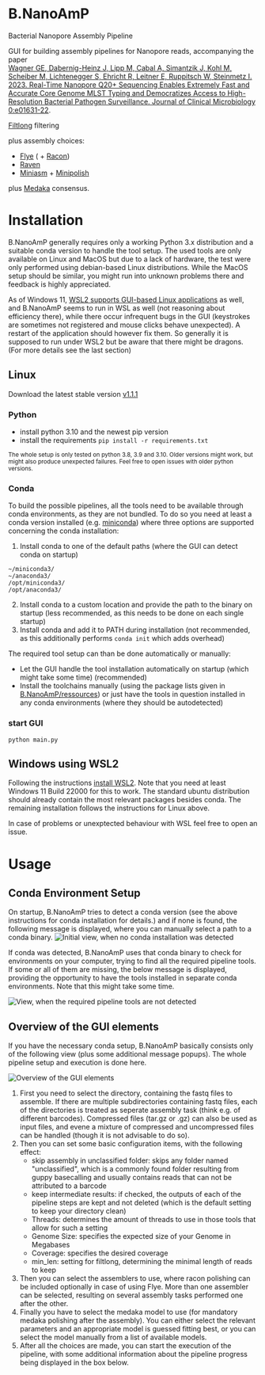 # B.NanoAmP
Bacterial Nanopore Assembly Pipeline

GUI for building assembly pipelines for Nanopore reads, accompanying the paper\
[Wagner GE, Dabernig-Heinz J, Lipp M, Cabal A, Simantzik J, Kohl M, Scheiber M, Lichtenegger S, Ehricht R, Leitner E, Ruppitsch W, Steinmetz I. 2023. Real-Time Nanopore Q20+ Sequencing Enables Extremely Fast and Accurate Core Genome MLST Typing and Democratizes Access to High-Resolution Bacterial Pathogen Surveillance. Journal of Clinical Microbiology 0:e01631-22](https://doi.org/10.1128/jcm.01631-22).

[Filtlong](https://github.com/rrwick/Filtlong) filtering

plus assembly choices:

* [Flye](https://github.com/fenderglass/Flye) ( + [Racon](https://github.com/isovic/racon))
* [Raven](https://github.com/lbcb-sci/raven)
* [Miniasm](https://github.com/lh3/miniasm) + [Minipolish](https://github.com/rrwick/Minipolish)

plus [Medaka](https://github.com/nanoporetech/medaka) consensus.


# Installation

B.NanoAmP generally requires only a working Python 3.x distribution and a suitable conda version to handle the tool setup.
The used tools are only available on Linux and MacOS but due to a lack of hardware, the test were only performed using debian-based Linux distributions.
While the MacOS setup should be similar, you might run into unknown problems there and feedback is highly appreciated.

As of Windows 11, [WSL2 supports GUI-based Linux applications](https://learn.microsoft.com/en-us/shows/tabs-vs-spaces/wsl-2-run-linux-gui-apps) as well, and B.NanoAmP seems to run in WSL as well (not reasoning about efficiency there), while there occur infrequent bugs in the GUI (keystrokes are sometimes not registered and mouse clicks behave unexpected). A restart of the application should however fix them. 
So generally it is supposed to run under WSL2 but be aware that there might be dragons. (For more details see the last section)

## Linux

Download the latest stable version [v1.1.1](https://github.com/simanjo/B.NanoAmP/archive/refs/tags/v1.1.1.tar.gz)

### Python

* install python 3.10 and the newest pip version
* install the requirements `pip install -r requirements.txt`

<sub>The whole setup is only tested on python 3.8, 3.9 and 3.10. Older versions might work, but might also produce unexpected failures. Feel free to open issues with older python versions.</sub>

### Conda

To build the possible pipelines, all the tools need to be available through conda environments, as they are not bundled.
To do so you need at least a conda version installed (e.g. [miniconda](https://docs.conda.io/en/latest/miniconda.html)) where three options are supported concerning the conda installation:

1. Install conda to one of the default paths (where the GUI can detect conda on startup)
```
~/miniconda3/
~/anaconda3/
/opt/miniconda3/
/opt/anaconda3/
```
2. Install conda to a custom location and provide the path to the binary on startup (less recommended, as this needs to be done on each single startup)
3. Install conda and add it to PATH during installation (not recommended, as this additionally performs `conda init` which adds overhead) 


The required tool setup can than be done automatically or manually:
* Let the GUI handle the tool installation automatically on startup (which might take some time) (recommended)
* Install the toolchains manually (using the package lists given in [B.NanoAmP/ressources](https://github.com/simanjo/B.NanoAmP/tree/main/ressources))
or just have the tools in question installed in any conda environments (where they should be autodetected)

### start GUI

`python main.py`

## Windows using WSL2

Following the instructions [install WSL2](https://learn.microsoft.com/en-us/windows/wsl/tutorials/gui-apps). Note that you need at least Windows 11 Build 22000 for this to work.
The standard ubuntu distribution should already contain the most relevant packages besides conda.
The remaining installation follows the instructions for Linux above.

In case of problems or unexptected behaviour with WSL feel free to open an issue.

# Usage

## Conda Environment Setup
On startup, B.NanoAmP tries to detect a conda version (see the above instructions for conda installation for details.) and if none is found, the following message is displayed, where you can manually select a path to a conda binary.
![Initial view, when no conda installation was detected](https://user-images.githubusercontent.com/82642377/195156035-f99a9fb9-08ca-489f-9ab8-a38216dd449c.png)

If conda was detected, B.NanoAmP uses that conda binary to check for environments on your computer, trying to find all the required pipeline tools. If some or all of them are missing, the below message is displayed, providing the opportunity to have the tools installed in separate conda environments. Note that this might take some time.

![View, when the required pipeline tools are not detected](https://user-images.githubusercontent.com/82642377/195156506-560ce1bb-2ea4-451a-85e9-24767e150441.png)

## Overview of the GUI elements

If you have the necessary conda setup, B.NanoAmP basically consists only of the following view (plus some additional message popups). The whole pipeline setup and execution is done here.

![Overview of the GUI elements](https://user-images.githubusercontent.com/82642377/195156695-3a07d1f4-f936-434c-baaa-1c6fe39be4b9.png)

1. First you need to select the directory, containing the fastq files to assemble. If there are multiple subdirectories containing fastq files, each of the directories is treated as seperate assembly task (think e.g. of different barcodes). Compressed files (tar.gz or .gz) can also be used as input files, and evene a mixture of compressed and uncompressed files can be handled (though it is not advisable to do so).
2. Then you can set some basic configuration items, with the following effect:
   * skip assembly in unclassified folder: skips any folder named "unclassified", which is a commonly found folder resulting from guppy basecalling and usually contains reads that can not be attributed to a barcode
   * keep intermediate results: if checked, the outputs of each of the pipeline steps are kept and not deleted (which is the default setting to keep your directory clean)
   * Threads: determines the amount of threads to use in those tools that allow for such a setting
   * Genome Size: specifies the expected size of your Genome in Megabases
   * Coverage: specifies the desired coverage
   * min_len: setting for filtlong, determining the minimal length of reads to keep
3. Then you can select the assemblers to use, where racon polishing can be included optionally in case of using Flye. More than one assembler can be selected, resulting on several assembly tasks performed one after the other.
4. Finally you have to select the medaka model to use (for mandatory medaka polishing after the assembly). You can either select the relevant parameters and an appropriate model is guessed fitting best, or you can select the model manually from a list of available models.
5. After all the choices are made, you can start the execution of the pipeline, with some additional information about the pipeline progress being displayed in the box below.
   



